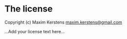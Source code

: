# The license

Copyright (c) Maxim Kerstens <maxim.kerstens@gmail.com>

...Add your license text here...